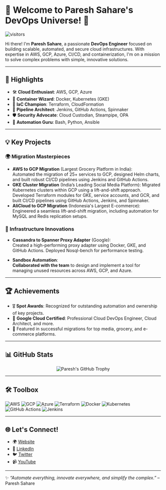 # 🚀 Welcome to Paresh Sahare's DevOps Universe! 🌌

![visitors](https://visitor-badge.laobi.icu/badge?page_id=pareshsahare.pareshsahare)

Hi there! I'm **Paresh Sahare**, a passionate **DevOps Engineer** focused on building scalable, automated, and secure cloud infrastructures. With expertise in AWS, GCP, Azure, CI/CD, and containerization, I'm on a mission to solve complex problems with simple, innovative solutions.

---

## 🌟 Highlights

- 🛠 **Cloud Enthusiast**: AWS, GCP, Azure
- 🐳 **Container Wizard**: Docker, Kubernetes (GKE)
- 📜 **IaC Champion**: Terraform, CloudFormation
- 🔄 **Pipeline Architect**: Jenkins, GitHub Actions, Spinnaker
- 🛡️ **Security Advocate**: Cloud Custodian, Steampipe, OPA
- 🤖 **Automation Guru**: Bash, Python, Ansible

---

## 💡 Key Projects

### 🌍 **Migration Masterpieces**
- **AWS to GCP Migration** (Largest Grocery Platform in India):  
  Automated the migration of 25+ services to GCP, designed Helm charts, and built robust CI/CD pipelines using Jenkins and GitHub Actions.  
- **GKE Cluster Migration** (India’s Leading Social Media Platform):
  Migrated Kubernetes clusters within GCP using a lift-and-shift approach. Developed Terraform modules for GKE, service accounts, and GCR, and built CI/CD 
  pipelines using GitHub Actions, Jenkins, and Spinnaker.
- **AliCloud to GCP Migration** (Indonesia's Largest E-commerce):  
  Engineered a seamless lift-and-shift migration, including automation for MySQL and Redis replication setups.  

### 🔧 **Infrastructure Innovations**
- **Cassandra to Spanner Proxy Adapter** (Google):  
  Created a high-performing proxy adapter using Docker, GKE, and GitHub Actions. Deployed Nosql-bench for performance testing.  

- **Sandbox Automation**:  
  **Collaborated with the team** to design and implement a tool for managing unused resources across AWS, GCP, and Azure.

---

## 🏆 Achievements

- 🎖 **Spot Awards**: Recognized for outstanding automation and ownership of key projects.
- 🏅 **Google Cloud Certified**: Professional Cloud DevOps Engineer, Cloud Architect, and more.
- 🌟 Featured in successful migrations for top media, grocery, and e-commerce platforms.

---

## 📊 GitHub Stats

<div align="center">
  <img src="https://github-profile-trophy.vercel.app/?username=pareshsahare&margin-w=15" alt="Paresh's GitHub Trophy" />
</div>

---

## 🛠 Toolbox

![AWS](https://img.shields.io/badge/-AWS-232F3E?style=flat&logo=amazon-aws&logoColor=white)
![GCP](https://img.shields.io/badge/-GCP-4285F4?style=flat&logo=google-cloud&logoColor=white)
![Azure](https://img.shields.io/badge/-Azure-0078D4?style=flat&logo=microsoft-azure&logoColor=white)
![Terraform](https://img.shields.io/badge/-Terraform-623CE4?style=flat&logo=terraform&logoColor=white)
![Docker](https://img.shields.io/badge/-Docker-2496ED?style=flat&logo=docker&logoColor=white)
![Kubernetes](https://img.shields.io/badge/-Kubernetes-326CE5?style=flat&logo=kubernetes&logoColor=white)
![GitHub Actions](https://img.shields.io/badge/-GitHub_Actions-2088FF?style=flat&logo=github-actions&logoColor=white)
![Jenkins](https://img.shields.io/badge/-Jenkins-D24939?style=flat&logo=jenkins&logoColor=white)

---

## 🌐 Let's Connect!

- 🌍 [Website](https://pareshsahare.in)
- 💼 [LinkedIn](https://linkedin.com/in/paresh-sahare-82b34b69)
- 🐦 [Twitter](https://twitter.com/paresh_sahare)
- 📹 [YouTube](https://www.youtube.com/channel/UCSg9raSK4-1gLzH_eWkw0kg)

---

✨ _“Automate everything, innovate everywhere, and simplify the complex.”_ – Paresh Sahare


